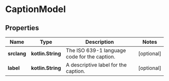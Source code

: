 
# CaptionModel

## Properties
| Name | Type | Description | Notes |
| ------------ | ------------- | ------------- | ------------- |
| **srclang** | **kotlin.String** | The ISO 639-1 language code for the caption. |  [optional] |
| **label** | **kotlin.String** | A descriptive label for the caption. |  [optional] |



